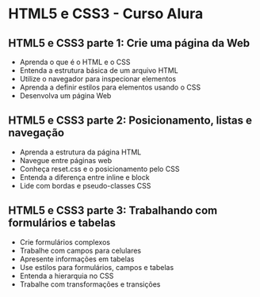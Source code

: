 # HTML5 e CSS3 - Curso Alura


## HTML5 e CSS3 parte 1: Crie uma página da Web
* Aprenda o que é o HTML e o CSS
* Entenda a estrutura básica de um arquivo HTML
* Utilize o navegador para inspecionar elementos
* Aprenda a definir estilos para elementos usando o CSS
* Desenvolva um página Web

## HTML5 e CSS3 parte 2: Posicionamento, listas e navegação
* Aprenda a estrutura da página HTML
* Navegue entre páginas web
* Conheça reset.css e o posicionamento pelo CSS
* Entenda a diferença entre inline e block
* Lide com bordas e pseudo-classes CSS

## HTML5 e CSS3 parte 3: Trabalhando com formulários e tabelas
* Crie formulários complexos
* Trabalhe com campos para celulares
* Apresente informações em tabelas
* Use estilos para formulários, campos e tabelas
* Entenda a hierarquia no CSS
* Trabalhe com transformações e transições